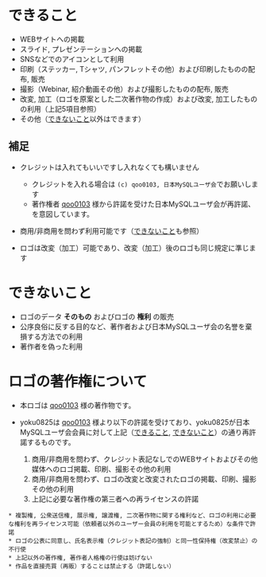 # できること

* WEBサイトへの掲載
* スライド, プレゼンテーションへの掲載
* SNSなどでのアイコンとして利用
* 印刷（ステッカー, Tシャツ, パンフレットその他）および印刷したものの配布, 販売
* 撮影（Webinar, 紹介動画その他）および撮影したものの配布, 販売
* 改変, 加工（ロゴを原案とした二次著作物の作成）および改変, 加工したものの利用（上記5項目参照）
* その他（[できないこと](#できないこと)以外はできます）


## 補足

* クレジットは入れてもいいですし入れなくても構いません

  * クレジットを入れる場合は `(c) qoo0103, 日本MySQLユーザ会`でお願いします
  * 著作権者 [qoo0103](https://crowdworks.jp/public/employees/39262) 様から許諾を受けた日本MySQLユーザ会が再許諾、を意図しています。

* 商用/非商用を問わず利用可能です（[できないこと](#できないこと)も参照）
* ロゴは改変（加工）可能であり、改変（加工）後のロゴも同じ規定に準じます


# できないこと

* ロゴのデータ **そのもの** およびロゴの **権利** の販売
* 公序良俗に反する目的など、著作者および日本MySQLユーザ会の名誉を棄損する方法での利用
* 著作者を偽った利用


# ロゴの著作権について

* 本ロゴは [qoo0103](https://crowdworks.jp/public/employees/39262) 様の著作物です。
* yoku0825は [qoo0103](https://crowdworks.jp/public/employees/39262) 様より以下の許諾を受けており、yoku0825が日本MySQLユーザ会会員に対して上記（[できること](#できること), [できないこと](#できないこと)）の通り再許諾するものです。

  1. 商用/非商用を問わず、クレジット表記なしでのWEBサイトおよびその他媒体へのロゴ掲載、印刷、撮影その他の利用
  1. 商用/非商用を問わず、ロゴの改変と改変されたロゴの掲載、印刷、撮影その他の利用
  1. 上記に必要な著作権の第三者への再ライセンスの許諾

```
* 複製権, 公衆送信権, 展示権, 譲渡権, 二次著作物に関する権利など、ロゴの利用に必要な権利を再ライセンス可能（依頼者以外のユーザー会員の利用を可能とするため）な条件で許諾
* ロゴの公表に同意し、氏名表示権（クレジット表記の強制）と同一性保持権（改変禁止）の不行使
* 上記以外の著作権, 著作者人格権の行使は妨げない
* 作品を直接売買（再販）することは禁止する（許諾しない）
```
